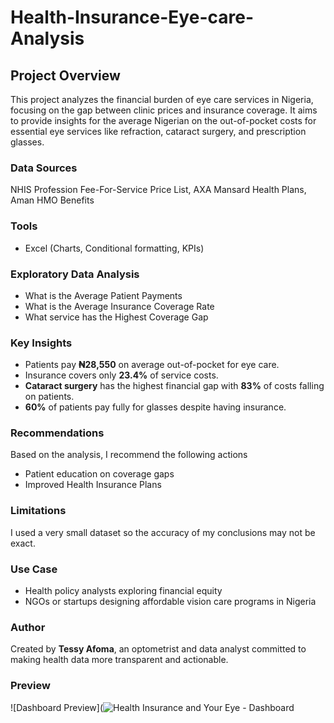 # Health-Insurance-Eye-care-Analysis

## Project Overview
This project analyzes the financial burden of eye care services in Nigeria, focusing on the gap between clinic prices and insurance coverage. It aims to provide insights for the average Nigerian on the out-of-pocket costs for essential eye services like refraction, cataract surgery, and prescription glasses.

### Data Sources
NHIS Profession Fee-For-Service Price List, AXA Mansard Health Plans, Aman HMO Benefits

### Tools
- Excel (Charts, Conditional formatting, KPIs)

### Exploratory Data Analysis
- What is the Average Patient Payments
- What is the Average Insurance Coverage Rate
- What service has the Highest Coverage Gap

### Key Insights
- Patients pay **₦28,550** on average out-of-pocket for eye care.
- Insurance covers only **23.4%** of service costs.
- **Cataract surgery** has the highest financial gap with **83%** of costs falling on patients.
- **60%** of patients pay fully for glasses despite having insurance.

### Recommendations
Based on the analysis, I recommend the following actions
- Patient education on coverage gaps
- Improved Health Insurance Plans

### Limitations
I used a very small dataset so the accuracy of my conclusions may not be exact.

### Use Case
- Health policy analysts exploring financial equity
- NGOs or startups designing affordable vision care programs in Nigeria

### Author
Created by **Tessy Afoma**, an optometrist and data analyst committed to making health data more transparent and actionable.

### Preview
![Dashboard Preview](![Health Insurance and Your Eye - Dashboard](https://github.com/user-attachments/assets/3b1a4f9e-41fd-4015-ba4a-8bb5ee79eefd)
